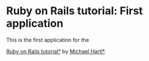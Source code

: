 # Ruby on Rails tutorial: First application

This is the first application for the 

[Ruby on Rails tutorial*](http:railstutorial.com)
by [Michael Hartl*](http:michaelhartl.com).